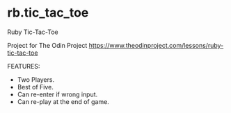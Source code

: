 # rb.tic_tac_toe
Ruby Tic-Tac-Toe

Project for The Odin Project
https://www.theodinproject.com/lessons/ruby-tic-tac-toe

FEATURES:

* Two Players.
* Best of Five.
* Can re-enter if wrong input.
* Can re-play at the end of game.
